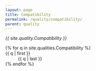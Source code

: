 ```yaml
---
layout: page
title: Compatibility
permalink: /quality/compatibility/
parent: quality
---
```


_{{ site.quality.Compatibility }}_

<dl>
{% for q in site.qualities.Compatibility %}
    <dt>{{ q | first }}</dt>
    <dd>{{ q | last }}</dd>
{% endfor %}
</dl>
